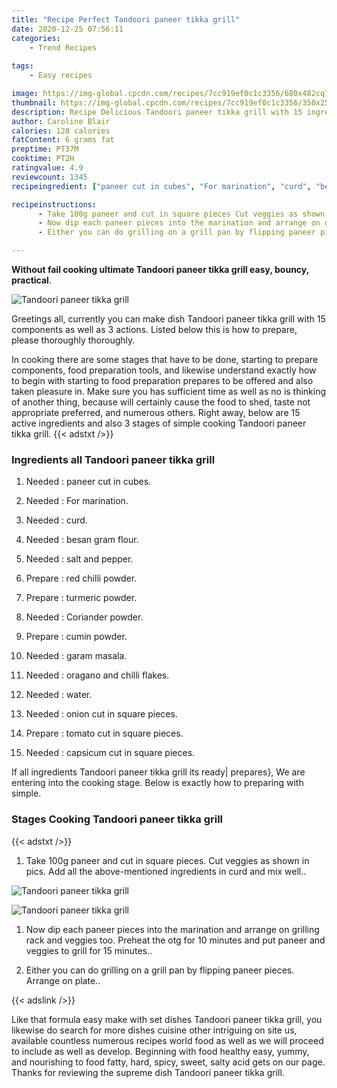 ```yaml
---
title: "Recipe Perfect Tandoori paneer tikka grill"
date: 2020-12-25 07:56:11
categories:
    - Trend Recipes
    
tags:
    - Easy recipes

image: https://img-global.cpcdn.com/recipes/7cc919ef0c1c3356/680x482cq70/tandoori-paneer-tikka-grill-recipe-main-photo.jpg
thumbnail: https://img-global.cpcdn.com/recipes/7cc919ef0c1c3356/350x250cq70/tandoori-paneer-tikka-grill-recipe-main-photo.jpg
description: Recipe Delicious Tandoori paneer tikka grill with 15 ingredients and 3 stages of easy cooking.
author: Caroline Blair
calories: 128 calories
fatContent: 6 grams fat
preptime: PT37M
cooktime: PT2H
ratingvalue: 4.9
reviewcount: 1345
recipeingredient: ["paneer cut in cubes", "For marination", "curd", "besan gram flour", "salt and pepper", "red chilli powder", "turmeric powder", "Coriander powder", "cumin powder", "garam masala", "oragano and chilli flakes", "water", "onion cut in square pieces", "tomato cut in square pieces", "capsicum cut in square pieces"]

recipeinstructions: 
      - Take 100g paneer and cut in square pieces Cut veggies as shown in pics Add all the abovementioned ingredients in curd and mix well 
      - Now dip each paneer pieces into the marination and arrange on grilling rack and veggies too Preheat the otg for 10 minutes and put paneer and veggies to grill for 15 minutes 
      - Either you can do grilling on a grill pan by flipping paneer pieces Arrange on plate

---
```




**Without fail cooking ultimate Tandoori paneer tikka grill easy, bouncy, practical**. 


![Tandoori paneer tikka grill](https://img-global.cpcdn.com/recipes/7cc919ef0c1c3356/680x482cq70/tandoori-paneer-tikka-grill-recipe-main-photo.jpg "Tandoori paneer tikka grill")




Greetings all, currently you can make dish Tandoori paneer tikka grill with 15 components as well as 3 actions. Listed below this is how to prepare, please thoroughly thoroughly.

In cooking there are some stages that have to be done, starting to prepare components, food preparation tools, and likewise understand exactly how to begin with starting to food preparation prepares to be offered and also taken pleasure in. Make sure you has sufficient time as well as no is thinking of another thing, because will certainly cause the food to shed, taste not appropriate preferred, and numerous others. Right away, below are 15 active ingredients and also 3 stages of simple cooking Tandoori paneer tikka grill.
{{< adstxt />}}

### Ingredients all Tandoori paneer tikka grill


1. Needed  : paneer cut in cubes.

1. Needed  : For marination.

1. Needed  : curd.

1. Needed  : besan gram flour.

1. Needed  : salt and pepper.

1. Prepare  : red chilli powder.

1. Prepare  : turmeric powder.

1. Needed  : Coriander powder.

1. Prepare  : cumin powder.

1. Needed  : garam masala.

1. Needed  : oragano and chilli flakes.

1. Needed  : water.

1. Needed  : onion cut in square pieces.

1. Prepare  : tomato cut in square pieces.

1. Needed  : capsicum cut in square pieces.



If all ingredients Tandoori paneer tikka grill its ready| prepares}, We are entering into the cooking stage. Below is exactly how to preparing with simple.

### Stages Cooking Tandoori paneer tikka grill

{{< adstxt />}}


1. Take 100g paneer and cut in square pieces. Cut veggies as shown in pics. Add all the above-mentioned ingredients in curd and mix well..



![Tandoori paneer tikka grill](https://img-global.cpcdn.com/steps/4ae8ac4c1e25bb8f/160x128cq70/tandoori-paneer-tikka-grill-recipe-step-1-photo.jpg" "Tandoori paneer tikka grill")

![Tandoori paneer tikka grill](https://img-global.cpcdn.com/steps/d039e8e0a104d3b3/160x128cq70/tandoori-paneer-tikka-grill-recipe-step-1-photo.jpg" "Tandoori paneer tikka grill")



1. Now dip each paneer pieces into the marination and arrange on grilling rack and veggies too. Preheat the otg for 10 minutes and put paneer and veggies to grill for 15 minutes..



1. Either you can do grilling on a grill pan by flipping paneer pieces. Arrange on plate..





{{< adslink />}}

Like that formula easy make with set dishes Tandoori paneer tikka grill, you likewise do search for more dishes cuisine other intriguing on site us, available countless numerous recipes world food as well as we will proceed to include as well as develop. Beginning with food healthy easy, yummy, and nourishing to food fatty, hard, spicy, sweet, salty acid gets on our page. Thanks for reviewing the supreme dish Tandoori paneer tikka grill.
